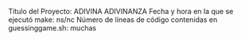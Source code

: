 Título del Proyecto: ADIVINA ADIVINANZA
Fecha y hora en la que se ejecutó make: ns/nc
Número de líneas de código contenidas en guessinggame.sh: muchas
